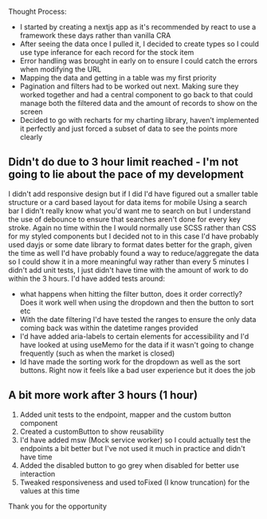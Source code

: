 Thought Process:

- I started by creating a nextjs app as it's recommended by react to use a framework these days rather than vanilla CRA
- After seeing the data once I pulled it, I decided to create types so I could use type inferance for each record for the stock item
- Error handling was brought in early on to ensure I could catch the errors when modifying the URL
- Mapping the data and getting in a table was my first priority
- Pagination and filters had to be worked out next. Making sure they worked together and had a central component to go back to that could manage both the filtered data and the amount of records to show on the screen
- Decided to go with recharts for my charting library, haven't implemented it perfectly and just forced a subset of data to see the points more clearly

## Didn't do due to 3 hour limit reached - I'm not going to lie about the pace of my development

I didn't add responsive design but if I did I'd have figured out a smaller table structure or a card based layout for data items for mobile
Using a search bar I didn't really know what you'd want me to search on but I understand the use of debounce to ensure that searches aren't done for every key stroke. Again no time within the
I would normally use SCSS rather than CSS for my styled components but I decided not to in this case
I'd have probably used dayjs or some date library to format dates better for the graph, given the time as well I'd have probably found a way to reduce/aggregate the data so I could show it in a more meaningful way rather than every 5 minutes
I didn't add unit tests, I just didn't have time with the amount of work to do within the 3 hours. I'd have added tests around:

- what happens when hitting the filter button, does it order correctly? Does it work well when using the dropdown and then the button to sort etc
- With the date filtering I'd have tested the ranges to ensure the only data coming back was within the datetime ranges provided
- I'd have added aria-labels to certain elements for accessibility and I'd have looked at using useMemo for the data if it wasn't going to change frequently (such as when the market is closed)
- Id have made the sorting work for the dropdown as well as the sort buttons. Right now it feels like a bad user experience but it does the job

## A bit more work after 3 hours (1 hour)

1. Added unit tests to the endpoint, mapper and the custom button component
2. Created a customButton to show reusability
3. I'd have added msw (Mock service worker) so I could actually test the endpoints a bit better but I've not used it much in practice and didn't have time
4. Added the disabled button to go grey when disabled for better use interaction
5. Tweaked responsiveness and used toFixed (I know truncation) for the values at this time

Thank you for the opportunity
